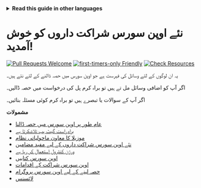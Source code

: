 <!-- Do not translate this -->
<details>
<summary>
<strong> Read this guide in other languages </strong>
</summary>
    <ul>
        <li><a href="./README.md"> English </a></li>
        <li><a href="./README-MR.md"> मराठी </a></li>
        <li><a href="./README-BN.md"> বাংলা </a></li>
        <li><a href="./README-CN.md"> 中文 </a></li>
        <li><a href="./README-RU.md"> русский </a></li>
        <li><a href="./README-RO.md"> Românesc </a></li>
        <li><a href="./README-IT.md"> Italiano </a></li>
        <li><a href="./README-ID.md"> Indonesia </a></li>
        <li><a href="./README-ES.md"> Español </a></li>
        <li><a href="./README-pt-BR.md"> Português (BR) </a></li>
        <li><a href="./README-DE.md"> Deutsch </a></li>
        <li><a href="./README-HE.md"> עברית </a></li>
        <li><a href="./README-GR.md"> Ελληνικά </a></li>
        <li><a href="./README-FR.md"> Français </a></li>
        <li><a href="./README-TR.md"> Turkish </a></li>
        <li><a href="./README-KO.md"> 한국어 </a></li>
        <li><a href="./README-JA.md"> 日本語 </a></li>
        <li><a href="./README-HI.md"> हिंदी </a></li>
        <li><a href="./README-FA.md"> فارسی </a></li>
        <li><a href="./README-UR.md">اردو </a></li>
        <li><a href="./README-AR.md">اللغة العربية </a></li>
        <li><a href="./README-TA.md">தமிழ்</a></li>
        <li><a href="./README-NE.md">नेपाली</a></li>
    </ul>
</details>
<!-- Do not translate this -->

# نئے اوپن سورس شراکت داروں کو خوش آمدید!

[![Pull Requests Welcome](https://img.shields.io/badge/PRs-welcome-brightgreen.svg?style=flat)](https://makeapullrequest.com)
[![first-timers-only Friendly](https://img.shields.io/badge/first--timers--only-friendly-blue.svg)](https://www.firsttimersonly.com/)
[![Check Resources](https://github.com/freeCodeCamp/how-to-contribute-to-open-source/actions/workflows/test.yml/badge.svg)](https://github.com/freeCodeCamp/how-to-contribute-to-open-source/actions/workflows/test.yml)

یہ ان لوگوں کے لئے وسائل کی فہرست ہے جو اوپن سورس میں حصہ ڈالنے کے لئے نئے ہیں۔

اگر آپ کو اضافی وسائل مل تے ہیں تو براہ کرم پل کی درخواست میں حصہ ڈالیں۔

اگر آپ کے سوالات یا تبصرے ہیں تو براہ کرم کوئی مسئلہ بنائیں۔

**مشمولات**

- [عام طور پر اوپن سورس میں حصہ ڈالنا](#contributing-to-open-source-in-general)
- [براہ راست گیٹ ہب تلاشکرتا ہے](#direct-github-searches)
- [موزیلا کا معاون ماحولیاتی نظام](#mozillas-contributor-ecosystem)
- [نئے اوپن سورس شراکت داروں کے لیے مفید مضامین](#useful-articles-for-new-open-source-contributors)
- [ورژن کنٹرول استعمال کر رہا ہے](#using-version-control)
- [اوپن سورس کتابیں](#open-source-books)
- [اوپن سورس شراکت کے اقدامات](#open-source-contribution-initiatives)
- [حصہ لینے کے لیے اوپن سورس پروگرام](#open-source-programs-to-participate-in)
- [لائسنس](#license)

